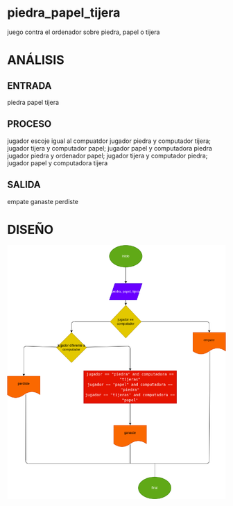 # piedra_papel_tijera
juego contra el ordenador sobre piedra, papel o tijera

# ANÁLISIS
## ENTRADA

piedra
papel
tijera
## PROCESO

jugador escoje igual al compuatdor
jugador piedra y computador tijera; jugador tijera y computador papel; jugador papel y computadora piedra
jugador piedra y ordenador papel; jugador tijera y computador piedra; jugador papel y computadora tijera
## SALIDA

empate
ganaste
perdiste
# DISEÑO
![Diagrama de flujo](diagrama.png "diagrama de flujo")